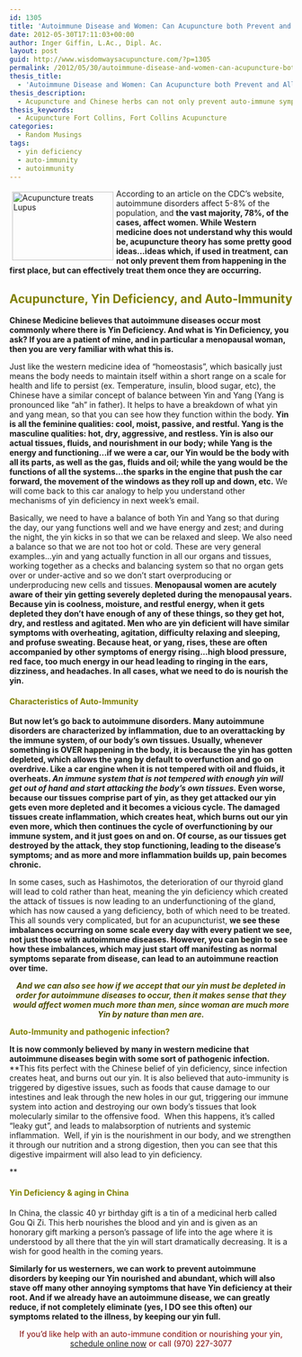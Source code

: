```yaml
---
id: 1305
title: 'Autoimmune Disease and Women: Can Acupuncture both Prevent and Alleviate it?'
date: 2012-05-30T17:11:03+00:00
author: Inger Giffin, L.Ac., Dipl. Ac.
layout: post
guid: http://www.wisdomwaysacupuncture.com/?p=1305
permalink: /2012/05/30/autoimmune-disease-and-women-can-acupuncture-both-prevent-and-alleviate-it/
thesis_title:
  - 'Autoimmune Disease and Women: Can Acupuncture both Prevent and Alleviate it?'
thesis_description:
  - Acupuncture and Chinese herbs can not only prevent auto-immune symptoms, but can effectively treat them once they are occurring.
thesis_keywords:
  - Acupuncture Fort Collins, Fort Collins Acupuncture
categories:
  - Random Musings
tags:
  - yin deficiency
  - auto-immunity
  - autoimmunity
---
```

<img src="https://origin.ih.constantcontact.com/fs085/1102844965003/img/112.jpg" alt="Acupuncture treats Lupus" width="180" height="122" align="left" border="0" hspace="5" vspace="5" />

According to an article on the CDC&#8217;s website, autoimmune disorders affect 5-8% of the population, and **the vast majority, 78%, of the cases, affect women. While Western medicine does not understand why this would be, acupuncture theory has some pretty good ideas&#8230;ideas which, if used in treatment, can not only prevent them from happening in the first place, but can effectively treat them once they are occurring.**

## <span style="color: #808000;"><strong>Acupuncture, Yin Deficiency, and Auto-Immunity</strong></span>

**Chinese Medicine believes that autoimmune diseases occur most commonly where there is Yin Deficiency. And what is Yin Deficiency, you ask? If you are a patient of mine, and in particular a menopausal woman, then you are very familiar with what this is.**

Just like the western medicine idea of &#8220;homeostasis&#8221;, which basically just means the body needs to maintain itself within a short range on a scale for health and life to persist (ex. Temperature, insulin, blood sugar, etc), the Chinese have a similar concept of balance between Yin and Yang (Yang is pronounced like &#8220;ah&#8221; in father). It helps to have a breakdown of what yin and yang mean, so that you can see how they function within the body. **Yin is all the feminine qualities: cool, moist, passive, and restful. Yang is the masculine qualities: hot, dry, aggressive, and restless. Yin is also our actual tissues, fluids, and nourishment in our body; while Yang is the energy and functioning&#8230;if we were a car, our Yin would be the body with all its parts, as well as the gas, fluids and oil; while the yang would be the functions of all the systems&#8230;the sparks in the engine that push the car forward, the movement of the windows as they roll up and down, etc.** We will come back to this car analogy to help you understand other mechanisms of yin deficiency in next week&#8217;s email.

Basically, we need to have a balance of both Yin and Yang so that during the day, our yang functions well and we have energy and zest; and during the night, the yin kicks in so that we can be relaxed and sleep. We also need a balance so that we are not too hot or cold. These are very general examples&#8230;yin and yang actually function in all our organs and tissues, working together as a checks and balancing system so that no organ gets over or under-active and so we don&#8217;t start overproducing or underproducing new cells and tissues. **Menopausal women are acutely aware of their yin getting severely depleted during the menopausal years. Because yin is coolness, moisture, and restful energy, when it gets depleted they don&#8217;t have enough of any of these things, so they get hot, dry, and restless and agitated. Men who are yin deficient will have similar symptoms with overheating, agitation, difficulty relaxing and sleeping, and profuse sweating. Because heat, or yang, rises, these are often accompanied by other symptoms of energy rising&#8230;high blood pressure, red face, too much energy in our head leading to ringing in the ears, dizziness, and headaches. In all cases, what we need to do is nourish the yin.**

#### <span style="color: #808000;"><strong>Characteristics of Auto-Immunity</strong></span>

**But now let&#8217;s go back to autoimmune disorders. Many autoimmune disorders are characterized by inflammation, due to an overattacking by the immune system, of our body&#8217;s own tissues. Usually, whenever something is OVER happening in the body, it is because the yin has gotten depleted, which allows the yang by default to overfunction and go on overdrive. Like a car engine when it is not tempered with oil and fluids, it overheats. _An immune system that is not tempered with enough yin will get out of hand and start attacking the body&#8217;s own tissues._ Even worse, because our tissues comprise part of yin, as they get attacked our yin gets even more depleted and it becomes a vicious cycle. The damaged tissues create inflammation, which creates heat, which burns out our yin even more, which then continues the cycle of overfunctioning by our immune system, and it just goes on and on. Of course, as our tissues get destroyed by the attack, they stop functioning, leading to the disease&#8217;s symptoms; and as more and more inflammation builds up, pain becomes chronic.**

In some cases, such as Hashimotos, the deterioration of our thyroid gland will lead to cold rather than heat, meaning the yin deficiency which created the attack of tissues is now leading to an underfunctioning of the gland, which has now caused a yang deficiency, both of which need to be treated. This all sounds very complicated, but for an acupuncturist, **we see these imbalances occurring on some scale every day with every patient we see, not just those with autoimmune diseases. However, you can begin to see how these imbalances, which may just start off manifesting as normal symptoms separate from disease, can lead to an autoimmune reaction over time.**

<p style="text-align: center;">
  <span style="color: #4d4d03;"><em><strong>And we can also see how if we accept that our yin must be depleted in order for autoimmune diseases to occur, then it makes sense that they would affect women much more than men, since woman are much more Yin by nature than men are.</strong></em></span>
</p>

**<span style="color: #808000;">Auto-Immunity and pathogenic infection?</span>** 

**It is now commonly believed by many in western medicine that autoimmune diseases begin with some sort of pathogenic infection.** **This fits perfect with the Chinese belief of yin deficiency, since infection creates heat, and burns out our yin. It is also believed that auto-immunity is triggered by digestive issues, such as foods that cause damage to our intestines and leak through the new holes in our gut, triggering our immune system into action and destroying our own body&#8217;s tissues that look molecularly similar to the offensive food.  When this happens, it&#8217;s called &#8220;leaky gut&#8221;, and leads to malabsorption of nutrients and systemic inflammation.  Well, if yin is the nourishment in our body, and we strengthen it through our nutrition and a strong digestion, then you can see that this digestive impairment will also lead to yin deficiency.
  
** 

#### <span style="color: #808000;">Yin Deficiency & aging in China </span>

In China, the classic 40 yr birthday gift is a tin of a medicinal herb called Gou Qi Zi. This herb nourishes the blood and yin and is given as an honorary gift marking a person&#8217;s passage of life into the age where it is understood by all there that the yin will start dramatically decreasing. It is a wish for good health in the coming years.

**Similarly for us westerners, we can work to prevent autoimmune disorders by keeping our Yin nourished and abundant, which will also stave off many other annoying symptoms that have Yin deficiency at their root. And if we already have an autoimmune disease, we can greatly reduce, if not completely eliminate (yes, I DO see this often) our symptoms related to the illness, by keeping our yin full.**

<p style="text-align: center;">
  <span style="color: #800000;">If you&#8217;d like help with an auto-immune condition or nourishing your yin, <a href="http://www.wisdomwaysacupuncture.com/acupuncture-appointment-scheduling/">schedule online now</a> or call (970) 227-3077</span>
</p>